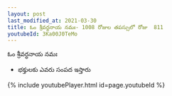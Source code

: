 ```yaml
---
layout: post
last_modified_at: 2021-03-30
title: ఓం శ్రీవర్ధనాయ నమః- 1008 రోజుల తపస్సులో రోజు  811
youtubeId: 3Ka00J0TeMo
---
```

 
 
 ఓం శ్రీవర్ధనాయ నమః  
 
 -  భక్తులకు ఎవరు సంపద ఇస్తారు 
 
  
 
  
 
 
 
 
 
 


{% include youtubePlayer.html id=page.youtubeId %}
 
 
